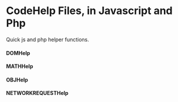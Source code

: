 # CodeHelp Files, in Javascript and Php
Quick js and php helper functions.
#### DOMHelp
#### MATHHelp
#### OBJHelp
#### NETWORKREQUESTHelp
